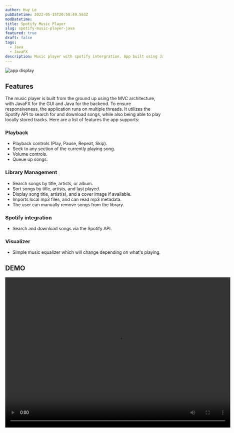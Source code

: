 ```yaml
---
author: Huy Le
pubDatetime: 2022-05-15T20:58:49.563Z
modDatetime:
title: Spotify Music Player
slug: spotify-music-player-java
featured: true
draft: false
tags:
  - Java
  - JavaFX
description: Music player with spotify intergration. App built using JavaFX under MVC architecture.
---
```


![app display](@assets/blog/music-player/overview.jpg)

## Features

The music player is built from the ground up using the MVC architecture, with JavaFX for the GUI and Java for the backend. To ensure responsiveness, the application runs on multiple threads. It utilizes the Spotify API to search for and download songs, while also being able to play locally stored tracks. Here are a list of features the app supports:

### Playback

- Playback controls (Play, Pause, Repeat, Skip).
- Seek to any section of the currently playing song.
- Volume controls.
- Queue up songs.

### Library Management

- Search songs by title, artists, or album.
- Sort songs by title, artists, and last played.
- Display song title, artist(s), and a cover image if available.
- Imports local mp3 files, and can read mp3 metadata.
- The user can manually remove songs from the library.

### Spotify integration

- Search and download songs via the Spotify API.

### Visualizer

- Simple music equalizer which will change depending on what's playing.

## DEMO

<video width="720" height="480" controls>
 <source src="/assets/blog/music-player/demo.mp4" type="video/mp4">
</video>
